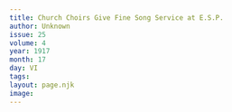 ```yaml
---
title: Church Choirs Give Fine Song Service at E.S.P.
author: Unknown
issue: 25
volume: 4
year: 1917
month: 17
day: VI
tags:
layout: page.njk
image:
---
```

